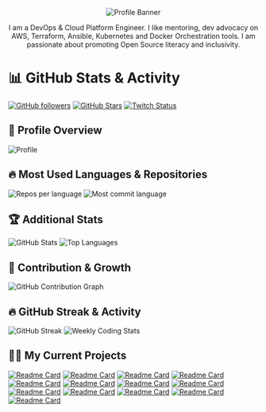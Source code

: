 <p align="center"><img alt="Profile Banner" src="https://github.com/awsautomation/awsautomation/assets/19566456/444d182f-5394-4cf7-bf29-f7226536128f"></p>

<div align="center"> 
I am a DevOps & Cloud Platform Engineer. I like mentoring, dev advocacy on AWS, Terraform, Ansible, Kubernetes and Docker Orchestration tools. I am passionate about promoting Open Source literacy and inclusivity.
</div>

# 📊 GitHub Stats & Activity

[![GitHub followers](https://img.shields.io/github/followers/awsautomation?logo=GitHub&style=for-the-badge)](https://github.com/awsautomation)
[![GitHub Stars](https://img.shields.io/github/stars/awsautomation?logo=github&style=for-the-badge)](https://github.com/awsautomation) 
[![Twitch Status](https://img.shields.io/twitch/status/awsautomation?color=9147FF&logo=twitch&style=for-the-badge)]()

## 📌 Profile Overview  
![Profile](https://github-profile-summary-cards.vercel.app/api/cards/profile-details?username=awsautomation&theme=codeSTACKr)

## 🔥 Most Used Languages & Repositories  
![Repos per language](https://github-profile-summary-cards.vercel.app/api/cards/repos-per-language?username=awsautomation&theme=codeSTACKr)
![Most commit language](https://github-profile-summary-cards.vercel.app/api/cards/most-commit-language?username=awsautomation&theme=codeSTACKr)

## 🏆 Additional Stats  
![GitHub Stats](https://github-readme-stats.vercel.app/api?username=awsautomation&show_icons=true&theme=dark&hide_border=true)
![Top Languages](https://github-readme-stats.vercel.app/api/top-langs/?username=awsautomation&layout=compact&theme=dark&hide_border=true)

## 🚀 Contribution & Growth  
![GitHub Contribution Graph](https://github-readme-activity-graph.vercel.app/graph?username=awsautomation&theme=react-dark&area=true&hide_border=true)

## 🔥 GitHub Streak & Activity  
![GitHub Streak](https://streak-stats.demolab.com/?user=awsautomation&theme=dark&hide_border=true)
![Weekly Coding Stats](https://github-readme-stats.vercel.app/api/wakatime?username=awsautomation&theme=dark&hide_border=true)


## 🧑‍💻 My Current Projects
[![Readme Card](https://github-readme-stats.vercel.app/api/pin/?username=awsautomation&repo=CloudOps&theme=codeSTACKr)](https://github.com/awsautomation/CloudOps)
[![Readme Card](https://github-readme-stats.vercel.app/api/pin/?username=awsautomation&repo=nestJS-newrelic-integration&theme=codeSTACKr)](https://github.com/awsautomation/nestJS-newrelic-integration)
[![Readme Card](https://github-readme-stats.vercel.app/api/pin/?username=awsautomation&repo=terraform-provider-harbor&theme=codeSTACKr)](https://github.com/awsautomation/terraform-provider-harbor)
[![Readme Card](https://github-readme-stats.vercel.app/api/pin/?username=awsautomation&repo=terraform-aws-ecs&theme=codeSTACKr)](https://github.com/awsautomation/terraform-aws-ecs)
[![Readme Card](https://github-readme-stats.vercel.app/api/pin/?username=awsautomation&repo=newrelic-lambda-extension&theme=codeSTACKr)](https://github.com/awsautomation/newrelic-lambda-extension)
[![Readme Card](https://github-readme-stats.vercel.app/api/pin/?username=awsautomation&repo=AWS-DevOps-Project&theme=codeSTACKr)](https://github.com/awsautomation/AWS-DevOps-Project)
[![Readme Card](https://github-readme-stats.vercel.app/api/pin/?username=awsautomation&repo=atlassian-bitbucket&theme=codeSTACKr)](https://github.com/awsautomation/atlassian-bitbucket)
[![Readme Card](https://github-readme-stats.vercel.app/api/pin/?username=awsautomation&repo=atlassian-crowd&theme=codeSTACKr)](https://github.com/awsautomation/atlassian-crowd)
[![Readme Card](https://github-readme-stats.vercel.app/api/pin/?username=awsautomation&repo=atlassian-confluence&theme=codeSTACKr)](https://github.com/awsautomation/atlassian-confluence)
[![Readme Card](https://github-readme-stats.vercel.app/api/pin/?username=awsautomation&repo=atlassian-services&theme=codeSTACKr)](https://github.com/https://github.com/awsautomation/atlassian-services)
[![Readme Card](https://github-readme-stats.vercel.app/api/pin/?username=awsautomation&repo=harbor-scanner-trivy&theme=codeSTACKr)](https://github.com/awsautomation/harbor-scanner-trivy)
[![Readme Card](https://github-readme-stats.vercel.app/api/pin/?username=awsautomation&repo=terraform-aws-vault&theme=codeSTACKr)](https://github.com/awsautomation/terraform-aws-vault)
[![Readme Card](https://github-readme-stats.vercel.app/api/pin/?username=awsautomation&repo=mongodb-atlas-mean-stack&theme=codeSTACKr)](https://github.com/awsautomation/mongodb-atlas-mean-stack)
